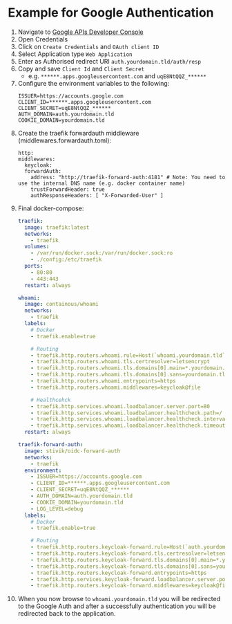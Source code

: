 # Example for Google Authentication
1. Navigate to [Google APIs Developer Console](https://console.developers.google.com/apis/dashboard)
2. Open Credentials
3. Click on `Create Credentials` and `OAuth client ID`
4. Select Application type `Web Application`
5. Enter as Authorised redirect URI `auth.yourdomain.tld/auth/resp`
6. Copy and save `Client Id` and `Client Secret`
    - e.g. `******.apps.googleusercontent.com` and `uqE8NtQQZ_******`
7. Configure the environment variables to the following:
    ```
    ISSUER=https://accounts.google.com
    CLIENT_ID=******.apps.googleusercontent.com
    CLIENT_SECRET=uqE8NtQQZ_******
    AUTH_DOMAIN=auth.yourdomain.tld
    COOKIE_DOMAIN=yourdomain.tld
    ```
8. Create the traefik forwardauth middleware (middlewares.forwardauth.toml):
    ```
    http:
    middlewares:
      keycloak:
      forwardAuth:
        address: "http://traefik-forward-auth:4181" # Note: You need to use the internal DNS name (e.g. docker container name)
        trustForwardHeader: true
        authResponseHeaders: [ "X-Forwarded-User" ]
    ```
9. Final docker-compose:
    ````yaml
    traefik:
      image: traefik:latest
      networks:
        - traefik
      volumes:
        - /var/run/docker.sock:/var/run/docker.sock:ro
        - ./config:/etc/traefik
      ports:
        - 80:80
        - 443:443
      restart: always

    whoami:
      image: containous/whoami
      networks:
        - traefik
      labels:
        # Docker
        - traefik.enable=true

        # Routing
        - traefik.http.routers.whoami.rule=Host(`whoami.yourdomain.tld`)
        - traefik.http.routers.whoami.tls.certresolver=letsencrypt
        - traefik.http.routers.whoami.tls.domains[0].main=*.yourdomain.tld
        - traefik.http.routers.whoami.tls.domains[0].sans=yourdomain.tld
        - traefik.http.routers.whoami.entrypoints=https
        - traefik.http.routers.whoami.middlewares=keycloak@file

        # Healthcehck
        - traefik.http.services.whoami.loadbalancer.server.port=80
        - traefik.http.services.whoami.loadbalancer.healthcheck.path=/
        - traefik.http.services.whoami.loadbalancer.healthcheck.interval=5s
        - traefik.http.services.whoami.loadbalancer.healthcheck.timeout=3s
      restart: always

    traefik-forward-auth:
      image: stivik/oidc-forward-auth
      networks:
        - traefik
      environment:
        - ISSUER=https://accounts.google.com
        - CLIENT_ID=******.apps.googleusercontent.com
        - CLIENT_SECRET=uqE8NtQQZ_******
        - AUTH_DOMAIN=auth.yourdomain.tld
        - COOKIE_DOMAIN=yourdomain.tld
        - LOG_LEVEL=debug
      labels:
        # Docker
        - traefik.enable=true

        # Routing
        - traefik.http.routers.keycloak-forward.rule=Host(`auth.yourdomain.tld`)
        - traefik.http.routers.keycloak-forward.tls.certresolver=letsencrypt
        - traefik.http.routers.keycloak-forward.tls.domains[0].main=*.yourdomain.tld
        - traefik.http.routers.keycloak-forward.tls.domains[0].sans=yourdomain.tld
        - traefik.http.routers.keycloak-forward.entrypoints=https
        - traefik.http.services.keycloak-forward.loadbalancer.server.port=4181
        - traefik.http.routers.keycloak-forward.middlewares=keycloak@file # Note: The forwardauth handler itself requires the forwardauth middleware
    ````
10. When you now browse to `whoami.yourdomain.tld` you will be redirected to the Google Auth and after a successfully authentication you will be redirected back to the application.